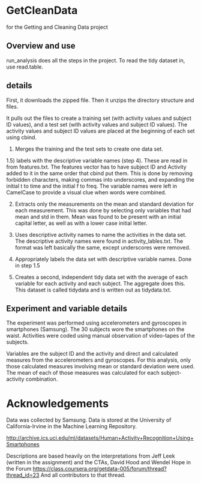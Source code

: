 GetCleanData
============

for the Getting and Cleaning Data project

## Overview and use
run_analysis does all the steps in the project.
To read the tidy dataset in, use read.table.

## details
First, it downloads the zipped file.
Then it unzips the directory structure and files.

It pulls out the files to create a training set (with activity values and subject ID values), and 
a test set (with activity values and subject ID values). The activity values and subject ID values are 
placed at the beginning of each set using cbind.

1)    Merges the training and the test sets to create one data set.

1.5) labels with the descriptive variable names (step 4).  These are read in from features.txt. 
The features vector has to have subject ID and Activity added to it in the same order that cbind put them.
 This is done by removing forbidden characters, making commas into underscores,
 and expanding the initial t to time and the initial f to freq. 
 The variable names were left in CamelCase to provide a visual clue when words were combined.

2)    Extracts only the measurements on the mean and standard deviation for each measurement. 
This was done by selecting only variables that had mean and std in them. Mean was found to be present
with an initial capital letter, as well as with a lower case initial letter.

3)    Uses descriptive activity names to name the activities in the data set.
The descriptive activity names were found in activity_lables.txt. 
The format was left basically the same, except underscores were removed.


4)    Appropriately labels the data set with descriptive variable names.
Done in step 1.5 

5)    Creates a second, independent tidy data set with the average of each variable for each activity and each subject. 
The aggregate does this. This dataset is called tidydata and is written out as tidydata.txt.

## Experiment and variable details
The experiment was performed using accelerometers and gyroscopes in smartphones (Samsung).
The 30 subjects wore the smartphones on the waist.
Activities were coded using manual observation of video-tapes of the subjects.

Variables are the subject ID and the activity and direct and calculated measures from the 
accelerometers and gyroscopes. For this analysis, only those calculated measures
involving mean or standard deviation were used. The mean of each of those measures was 
calculated for each subject-activity combination.

# Acknowledgements

Data was collected by Samsung. 
Data is stored at the University of California-Irvine in the Machine Learning Repository. 

http://archive.ics.uci.edu/ml/datasets/Human+Activity+Recognition+Using+Smartphones 

Descriptions are based heavily on the interpretations from Jeff Leek (written in the assignment)
and the CTAs, David Hood and Wendel Hope in the Forum 
https://class.coursera.org/getdata-005/forum/thread?thread_id=23
And all contributors to that thread.
